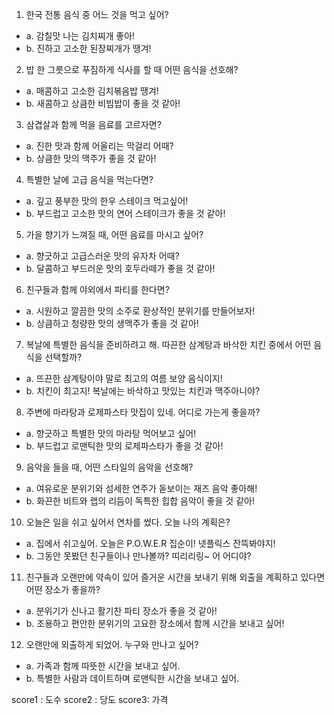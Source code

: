1. 한국 전통 음식 중 어느 것을 먹고 싶어?

- a. 감칠맛 나는 김치찌개 좋아!
- b. 진하고 고소한 된장찌개가 땡겨!

2. 밥 한 그릇으로 푸짐하게 식사를 할 때 어떤 음식을 선호해?

- a. 매콤하고 고소한 김치볶음밥 땡겨!
- b. 새콤하고 상큼한 비빔밥이 좋을 것 같아!

3. 삼겹살과 함께 먹을 음료를 고르자면?

- a. 진한 맛과 함께 어울리는 막걸리 어때?
- b. 상큼한 맛의 맥주가 좋을 것 같아!

4. 특별한 날에 고급 음식을 먹는다면?

- a. 깊고 풍부한 맛의 한우 스테이크 먹고싶어!
- b. 부드럽고 고소한 맛의 연어 스테이크가 좋을 것 같아!

5. 가을 향기가 느껴질 때, 어떤 음료를 마시고 싶어?

- a. 향긋하고 고급스러운 맛의 유자차 어때?
- b. 달콤하고 부드러운 맛의 호두라떼가 좋을 것 같아!

6. 친구들과 함께 야외에서 파티를 한다면?

- a. 시원하고 깔끔한 맛의 소주로 환상적인 분위기를 만들어보자!
- b. 상큼하고 청량한 맛의 생맥주가 좋을 것 같아!

7. 복날에 특별한 음식을 준비하려고 해. 따끈한 삼계탕과 바삭한 치킨 중에서 어떤 음식을 선택할까?

- a. 뜨끈한 삼계탕이야 말로 최고의 여름 보양 음식이지!
- b. 치킨이 최고지! 복날에는 바삭하고 맛있는 치킨과 맥주아니야?

8. 주변에 마라탕과 로제파스타 맛집이 있네. 어디로 가는게 좋을까?

- a. 향긋하고 특별한 맛의 마라탕 먹어보고 싶어!
- b. 부드럽고 로맨틱한 맛의 로제파스타가 좋을 것 같아!

9. 음악을 들을 때, 어떤 스타일의 음악을 선호해?

- a. 여유로운 분위기와 섬세한 연주가 돋보이는 재즈 음악 좋아해!
- b. 화끈한 비트와 랩의 리듬이 독특한 힙합 음악이 좋을 것 같아!

10. 오늘은 일을 쉬고 싶어서 연차를 썼다. 오늘 나의 계획은?

- a. 집에서 쉬고싶어. 오늘은 P.O.W.E.R 집순이! 넷플릭스 잔뜩봐야지!
- b. 그동안 못봤던 친구들이나 만나볼까? 띠리리링~ 어 어디야?

11. 친구들과 오랜만에 약속이 있어 즐거운 시간을 보내기 위해 외출을 계획하고 있다면 어떤 장소가 좋을까?

- a. 분위기가 신나고 활기찬 파티 장소가 좋을 것 같아!
- b. 조용하고 편안한 분위기의 고요한 장소에서 함께 시간을 보내고 싶어!

12. 오랜만에 외출하게 되었어. 누구와 만나고 싶어?

- a. 가족과 함께 따뜻한 시간을 보내고 싶어.
- b. 특별한 사람과 데이트하며 로맨틱한 시간을 보내고 싶어.

score1 : 도수
score2 : 당도
score3: 가격

